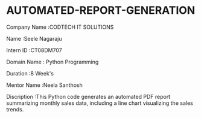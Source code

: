 # AUTOMATED-REPORT-GENERATION

Company Name :CODTECH IT SOLUTIONS 

Name         :Seele Nagaraju 

Intern ID    :CT08DM707

Domain Name  : Python Programming 

Duration     :8 Week's 

Mentor Name  :Neela Santhosh

Discription  :This Python code generates an automated PDF report summarizing monthly sales data, including a line chart visualizing the sales trends.
